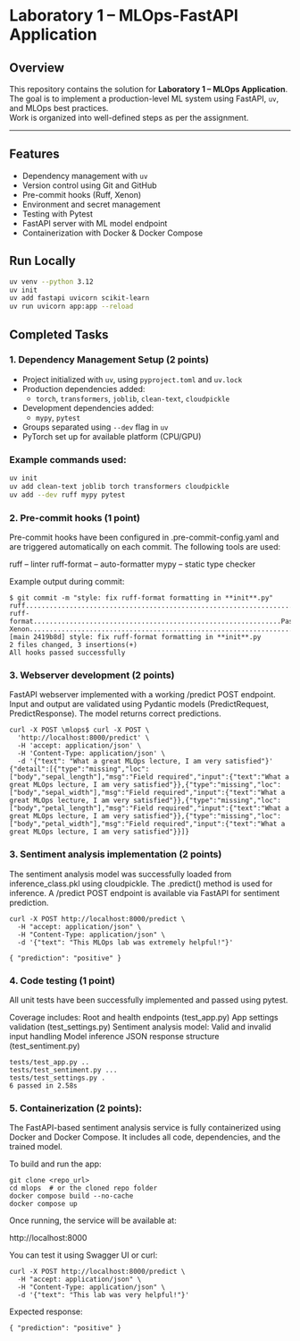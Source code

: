 # Laboratory 1 – MLOps-FastAPI Application

## Overview

This repository contains the solution for **Laboratory 1 – MLOps Application**.  
The goal is to implement a production-level ML system using FastAPI, `uv`, and MLOps best practices.  
Work is organized into well-defined steps as per the assignment.

---

## Features

- Dependency management with `uv`
- Version control using Git and GitHub
- Pre-commit hooks (Ruff, Xenon)
- Environment and secret management
- Testing with Pytest
- FastAPI server with ML model endpoint
- Containerization with Docker & Docker Compose

## Run Locally

```bash
uv venv --python 3.12
uv init
uv add fastapi uvicorn scikit-learn
uv run uvicorn app:app --reload
```

## Completed Tasks

### 1. Dependency Management Setup (2 points)

- Project initialized with `uv`, using `pyproject.toml` and `uv.lock`
- Production dependencies added:
  - `torch`, `transformers`, `joblib`, `clean-text`, `cloudpickle`
- Development dependencies added:
  - `mypy`, `pytest`
- Groups separated using `--dev` flag in `uv`
- PyTorch set up for available platform (CPU/GPU)

### Example commands used:

```bash
uv init
uv add clean-text joblib torch transformers cloudpickle
uv add --dev ruff mypy pytest
```

### 2. Pre-commit hooks (1 point)

Pre-commit hooks have been configured in .pre-commit-config.yaml and are triggered automatically on each commit.
The following tools are used:

ruff – linter
ruff-format – auto-formatter
mypy – static type checker

Example output during commit:

```
$ git commit -m "style: fix ruff-format formatting in **init**.py"
ruff.....................................................................Passed
ruff-format..............................................................Passed
Xenon....................................................................Passed
[main 2419b8d] style: fix ruff-format formatting in **init**.py
2 files changed, 3 insertions(+)
All hooks passed successfully
```

### 3. Webserver development (2 points)

FastAPI webserver implemented with a working /predict POST endpoint.
Input and output are validated using Pydantic models (PredictRequest, PredictResponse).
The model returns correct predictions.

```
curl -X POST \mlops$ curl -X POST \
  'http://localhost:8000/predict' \
  -H 'accept: application/json' \
  -H 'Content-Type: application/json' \
  -d '{"text": "What a great MLOps lecture, I am very satisfied"}'
{"detail":[{"type":"missing","loc":["body","sepal_length"],"msg":"Field required","input":{"text":"What a great MLOps lecture, I am very satisfied"}},{"type":"missing","loc":["body","sepal_width"],"msg":"Field required","input":{"text":"What a great MLOps lecture, I am very satisfied"}},{"type":"missing","loc":["body","petal_length"],"msg":"Field required","input":{"text":"What a great MLOps lecture, I am very satisfied"}},{"type":"missing","loc":["body","petal_width"],"msg":"Field required","input":{"text":"What a great MLOps lecture, I am very satisfied"}}]}
```

### 3. Sentiment analysis implementation (2 points)

The sentiment analysis model was successfully loaded from inference_class.pkl using cloudpickle. The .predict() method is used for inference. A /predict POST endpoint is available via FastAPI for sentiment prediction.

```
curl -X POST http://localhost:8000/predict \
  -H "accept: application/json" \
  -H "Content-Type: application/json" \
  -d '{"text": "This MLOps lab was extremely helpful!"}'
```

```
{ "prediction": "positive" }
```

### 4. Code testing (1 point)

All unit tests have been successfully implemented and passed using pytest.

Coverage includes:
Root and health endpoints (test_app.py)
App settings validation (test_settings.py)
Sentiment analysis model:
Valid and invalid input handling
Model inference
JSON response structure (test_sentiment.py)

```
tests/test_app.py ..
tests/test_sentiment.py ...
tests/test_settings.py .
6 passed in 2.58s
```

### 5. Containerization (2 points):

The FastAPI-based sentiment analysis service is fully containerized using Docker and Docker Compose. It includes all code, dependencies, and the trained model.

To build and run the app:

```
git clone <repo_url>
cd mlops  # or the cloned repo folder
docker compose build --no-cache
docker compose up
```

Once running, the service will be available at:

http://localhost:8000

You can test it using Swagger UI or curl:

```
curl -X POST http://localhost:8000/predict \
  -H "accept: application/json" \
  -H "Content-Type: application/json" \
  -d '{"text": "This lab was very helpful!"}'
```

Expected response:

```
{ "prediction": "positive" }
```
